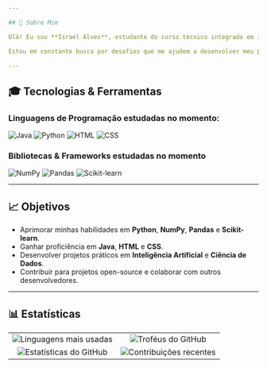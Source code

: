 ```yaml
---

## 📜 Sobre Mim

Olá! Eu sou **Israel Alves**, estudante do curso técnico integrado em informática e um entusiasta apaixonado por **Inteligência Artificial**. Estou sempre explorando novas tecnologias, especialmente no campo de aprendizado de máquina e análise de dados. Meu objetivo é aprimorar minhas habilidades para me tornar um excelente profissional na área de IA e ciência de dados.

Estou em constante busca por desafios que me ajudem a desenvolver meu pensamento lógico e minhas habilidades de programação. Além disso, tenho interesse em áreas como **visão computacional** e **processamento de linguagem natural**.

---
```


## 🎓 Tecnologias & Ferramentas

### Linguagens de Programação estudadas no momento:
<p align="left">
  <img src="https://img.shields.io/badge/Java-ED8B00?style=for-the-badge&logo=java&logoColor=white" alt="Java"/>
  <img src="https://img.shields.io/badge/Python-3776AB?style=for-the-badge&logo=python&logoColor=white" alt="Python"/>
  <img src="https://img.shields.io/badge/HTML5-E34F26?style=for-the-badge&logo=html5&logoColor=white" alt="HTML"/>
  <img src="https://img.shields.io/badge/CSS-1572B6?style=for-the-badge&logo=css3&logoColor=white" alt="CSS"/>
</p>

### Bibliotecas & Frameworks estudadas no momento
<p align="left">
  <img src="https://img.shields.io/badge/NumPy-013243?style=for-the-badge&logo=numpy&logoColor=white" alt="NumPy"/>
  <img src="https://img.shields.io/badge/Pandas-150458?style=for-the-badge&logo=pandas&logoColor=white" alt="Pandas"/>
  <img src="https://img.shields.io/badge/scikit--learn-F7931E?style=for-the-badge&logo=scikit-learn&logoColor=white" alt="Scikit-learn"/>
</p>

---

## 📈 Objetivos

- Aprimorar minhas habilidades em **Python**, **NumPy**, **Pandas** e **Scikit-learn**.
- Ganhar proficiência em **Java**, **HTML** e **CSS**.
- Desenvolver projetos práticos em **Inteligência Artificial** e **Ciência de Dados**.
- Contribuir para projetos open-source e colaborar com outros desenvolvedores.

---

## 📊 Estatísticas

<table align="center">
  <tr>
    <td align="center"><img src="https://github-readme-stats.vercel.app/api/top-langs/?username=Fcisraelalves&layout=compact&theme=radical" alt="Linguagens mais usadas"/></td>
    <td align="center"><img src="https://github-profile-trophy.vercel.app/?username=Fcisraelalves&theme=radical&column=3&margin-w=15&margin-h=15" alt="Troféus do GitHub"/></td>
  </tr>
  <tr>
    <td align="center"><img src="https://github-readme-stats.vercel.app/api?username=Fcisraelalves&show_icons=true&theme=radical" alt="Estatísticas do GitHub" /></td>
    <td align="center"><img src="https://github-readme-streak-stats.herokuapp.com/?user=Fcisraelalves&theme=radical" alt="Contribuições recentes"/></td>
  </tr>
</table>
</p>
